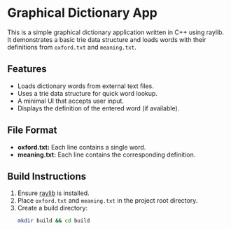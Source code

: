 # Graphical Dictionary App

This is a simple graphical dictionary application written in C++ using raylib. It demonstrates a basic trie data structure and loads words with their definitions from `oxford.txt` and `meaning.txt`.

## Features

- Loads dictionary words from external text files.
- Uses a trie data structure for quick word lookup.
- A minimal UI that accepts user input.
- Displays the definition of the entered word (if available).

## File Format

- **oxford.txt:** Each line contains a single word.
- **meaning.txt:** Each line contains the corresponding definition.

## Build Instructions

1. Ensure [raylib](https://github.com/raysan5/raylib) is installed.
2. Place `oxford.txt` and `meaning.txt` in the project root directory.
3. Create a build directory:
   ```bash
   mkdir build && cd build
   